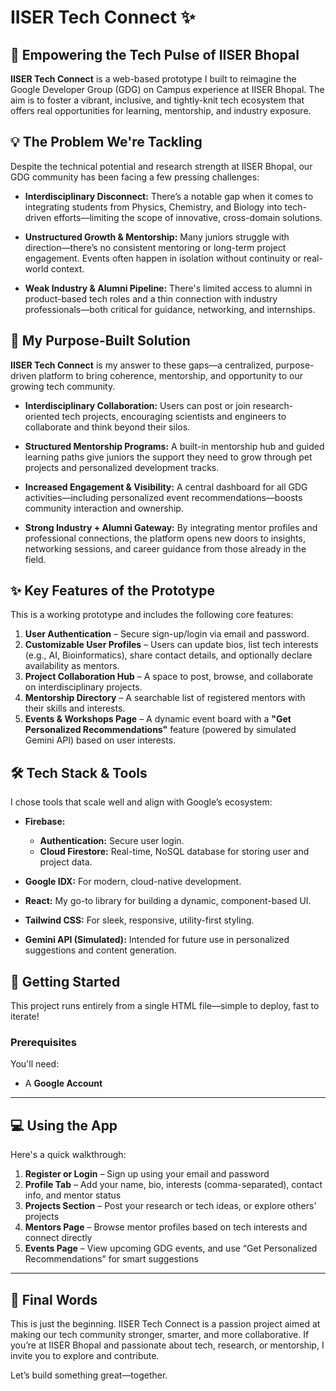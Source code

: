 # IISER Tech Connect ✨

## 🚀 Empowering the Tech Pulse of IISER Bhopal

**IISER Tech Connect** is a web-based prototype I built to reimagine the Google Developer Group (GDG) on Campus experience at IISER Bhopal. The aim is to foster a vibrant, inclusive, and tightly-knit tech ecosystem that offers real opportunities for learning, mentorship, and industry exposure.

## 💡 The Problem We're Tackling

Despite the technical potential and research strength at IISER Bhopal, our GDG community has been facing a few pressing challenges:

* **Interdisciplinary Disconnect:** There’s a notable gap when it comes to integrating students from Physics, Chemistry, and Biology into tech-driven efforts—limiting the scope of innovative, cross-domain solutions.

* **Unstructured Growth & Mentorship:** Many juniors struggle with direction—there’s no consistent mentoring or long-term project engagement. Events often happen in isolation without continuity or real-world context.

* **Weak Industry & Alumni Pipeline:** There's limited access to alumni in product-based tech roles and a thin connection with industry professionals—both critical for guidance, networking, and internships.

## 🎯 My Purpose-Built Solution

**IISER Tech Connect** is my answer to these gaps—a centralized, purpose-driven platform to bring coherence, mentorship, and opportunity to our growing tech community.

* **Interdisciplinary Collaboration:** Users can post or join research-oriented tech projects, encouraging scientists and engineers to collaborate and think beyond their silos.

* **Structured Mentorship Programs:** A built-in mentorship hub and guided learning paths give juniors the support they need to grow through pet projects and personalized development tracks.

* **Increased Engagement & Visibility:** A central dashboard for all GDG activities—including personalized event recommendations—boosts community interaction and ownership.

* **Strong Industry + Alumni Gateway:** By integrating mentor profiles and professional connections, the platform opens new doors to insights, networking sessions, and career guidance from those already in the field.

## ✨ Key Features of the Prototype

This is a working prototype and includes the following core features:

1.  **User Authentication** – Secure sign-up/login via email and password.
2.  **Customizable User Profiles** – Users can update bios, list tech interests (e.g., AI, Bioinformatics), share contact details, and optionally declare availability as mentors.
3.  **Project Collaboration Hub** – A space to post, browse, and collaborate on interdisciplinary projects.
4.  **Mentorship Directory** – A searchable list of registered mentors with their skills and interests.
5.  **Events & Workshops Page** – A dynamic event board with a **"Get Personalized Recommendations"** feature (powered by simulated Gemini API) based on user interests.

## 🛠️ Tech Stack & Tools

I chose tools that scale well and align with Google’s ecosystem:

* **Firebase:**
    * **Authentication:** Secure user login.
    * **Cloud Firestore:** Real-time, NoSQL database for storing user and project data.

* **Google IDX:** For modern, cloud-native development.

* **React:** My go-to library for building a dynamic, component-based UI.

* **Tailwind CSS:** For sleek, responsive, utility-first styling.

* **Gemini API (Simulated):** Intended for future use in personalized suggestions and content generation.

## 🚀 Getting Started

This project runs entirely from a single HTML file—simple to deploy, fast to iterate!

### Prerequisites

You'll need:

* A **Google Account**
---

## 💻 Using the App

Here's a quick walkthrough:

1. **Register or Login** – Sign up using your email and password  
2. **Profile Tab** – Add your name, bio, interests (comma-separated), contact info, and mentor status  
3. **Projects Section** – Post your research or tech ideas, or explore others’ projects  
4. **Mentors Page** – Browse mentor profiles based on tech interests and connect directly  
5. **Events Page** – View upcoming GDG events, and use “Get Personalized Recommendations” for smart suggestions

---

## 🌱 Final Words

This is just the beginning. IISER Tech Connect is a passion project aimed at making our tech community stronger, smarter, and more collaborative. If you’re at IISER Bhopal and passionate about tech, research, or mentorship, I invite you to explore and contribute.

Let’s build something great—together.
